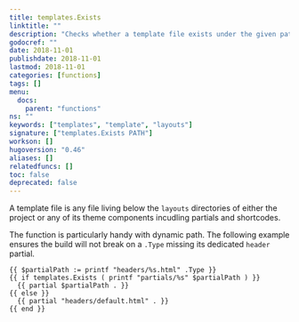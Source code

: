 ```yaml
---
title: templates.Exists
linktitle: ""
description: "Checks whether a template file exists under the given path relative to the `layouts` directory."
godocref: ""
date: 2018-11-01
publishdate: 2018-11-01
lastmod: 2018-11-01
categories: [functions]
tags: []
menu:
  docs:
    parent: "functions"
ns: ""
keywords: ["templates", "template", "layouts"]
signature: ["templates.Exists PATH"]
workson: []
hugoversion: "0.46"
aliases: []
relatedfuncs: []
toc: false
deprecated: false
---
```


A template file is any file living below the `layouts` directories of either the project or any of its theme components incudling partials and shortcodes.

The function is particularly handy with dynamic path. The following example ensures the build will not break on a `.Type` missing its dedicated `header` partial.

```go-html-template
{{ $partialPath := printf "headers/%s.html" .Type }}
{{ if templates.Exists ( printf "partials/%s" $partialPath ) }}
  {{ partial $partialPath . }}
{{ else }}
  {{ partial "headers/default.html" . }}
{{ end }}

```
